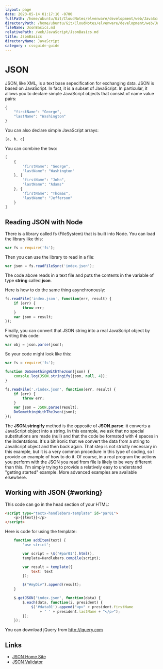 ```yaml
---
layout: page
date: 2023-05-14 01:17:16 -0700
fullPath: /home/ubuntu/Git/CloudNotes/elvenware/development/web/JavaScript/JsonBasics.md
directoryPath: /home/ubuntu/Git/CloudNotes/elvenware/development/web/JavaScript
fileName: JsonBasics.md
relativePath: /web/JavaScript/JsonBasics.md
title: JsonBasics
directoryName: JavaScript
category : cssguide-guide
---
```


# JSON

JSON, like XML, is a text base sepecification for exchanging data. JSON is
based on JavaScript. In fact, it is a subset of JavaScript. In particular,
it allows you to declare simple JavaScript objects that consist of name
value pairs:

```javascript
{
	"firstName": "George",
	"lastName": "Washington"
}
```

You can also declare simple JavaScript arrays:

```javascript
[a, b, c]
```

You can combine the two:


```javascript
[
    {
        "firstName": "George",
        "lastName": "Washington"
    }, {
        "firstName": "John",
        "lastName": "Adams"
    }, {
        "firstName": "Thomas",      
        "lastName": "Jefferson"
    }
]
```

## Reading JSON with Node

There is a library called fs (FileSystem) that is built into Node. You can load the library like this:

```javascript
var fs = require('fs');
```

Then you can use the library to read in a file:

```javascript
var json = fs.readFileSync('index.json');
```

The code above reads in a text file and puts the contents in the variable of type **string** called **json**.

Here is how to do the same thing asynchronously:

```javascript
fs.readFile('index.json', function(err, result) {
	if (err) {
		throw err;
	}
	var json = result;
});
```

Finally, you can convert that JSON string into a real JavaScript object by writing this code:

```javascript
var obj = json.parse(json);
```

So your code might look like this:

```javascript
var fs = require('fs');

function DoSomethingWithTheJson(json) {
	console.log(JSON.stringify(json, null, 4));
}

fs.readFile('./index.json', function(err, result) {
	if (err) {
		throw err;
	}
	var json = JSON.parse(result);
	DoSomethingWithTheJson(json);
});
```

The **JSON.stringify** method is the opposite of **JSON.parse**: it converts a JavaScript object into a string. In this example, we ask that no special substitutions are made (null) and that the code be formated with 4 spaces in the indentations. It's a bit ironic that we convert the data from a string to JavaScript object and then back again. That step is not strictly necessary in this example, but it is a very common procedure in this type of coding, so I provide an example of how to do it. Of course, in a real program the actions you perform with the JSON you read from file is likely to be very different than this. I'm simply trying to provide a relatively easy to understand "getting started" example. More advanced examples are available elsewhere.

## Working with JSON {#working}

This code can go in the head section of your HTML:

```html
<script type="textx-handlebars-template" id="par01">
	<p>{{text}}</p>
</script>
```

Here is code for using the template:

```javascript
	function addItem(text) {  
		'use strict';  

		var script = \$("#par01").html(),  
		template=Handlebars.compile(script);  

		var result = template({  
			text: text  
		});  

		$("#myDiv").append(result);  
	}

	$.getJSON("index.json", function(data) {  
		$.each(data, function(i, president) {  
			$('#data01').append("<p>" + president.firstName
				+ ' ' + president.lastName + "</p>");  
		});  
	});
```

You can download jQuery from http://jquery.com

## Links

*   [JSON Home Site](http://www.json.org/)
*   [JSON Validator](http://jsonlint.com/)
